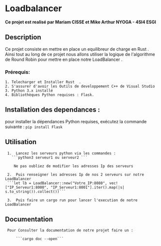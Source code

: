 # Loadbalancer
**Ce projet est realisé par  Mariam CISSE et  Mike Arthur NYOGA - 4SI4 ESGI**

## **Description**

Ce projet consiste en mettre en place un equilibreur de charge en Rust . Ainsi tout au long de ce projet nous allons utiliser la logique de l'algorithme de Round Robin pour mettre en place notre LoadBalancer .

### **Prérequis**:
	
    1. Telecharger et Installer Rust  . 
    2. S'assurer d'avoir les Outils de developpement C++ de Visual Studio
    3. Python 3.x installé
    4. Bibliothèques Python requises : Flask.  

## **Installation des dependances** :
pour installer la  dépendances Python requises, exécutez la commande suivante  :
		```pip install Flask```

## **Utilisation**
     1.  Lancez les serveurs python via les commandes :
       ```python3 serveur1 ou serveur2 ```
        
        Ne pas oubliez de modifier les adresses Ip des serveurs 
      
     2.  Puis renseigner les adresses Ip de nos 2 serveurs sur notre LoadBalancer
     ```let lb = LoadBalancer::new("Votre_IP:8080", vec!["IP_Serveur1:8000", "IP_Serveur1:8001"].iter().map(|s| s.to_string()).collect())```
    
     3.  Puis faire un cargo run pour lancer l'execution de notre LoadBalancer


  ## **Documentation**

     Pour Consulter la documentation de notre projet faire un :

         ```cargo doc --open```